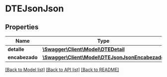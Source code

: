 # DTEJsonJson

## Properties
Name | Type | Description | Notes
------------ | ------------- | ------------- | -------------
**detalle** | [**\Swagger\Client\Model\DTEDetail**](DTEDetail.md) |  | [optional] 
**encabezado** | [**\Swagger\Client\Model\DTEJsonJsonEncabezado**](DTEJsonJsonEncabezado.md) |  | [optional] 

[[Back to Model list]](../../README.md#documentation-for-models) [[Back to API list]](../../README.md#documentation-for-api-endpoints) [[Back to README]](../../README.md)

